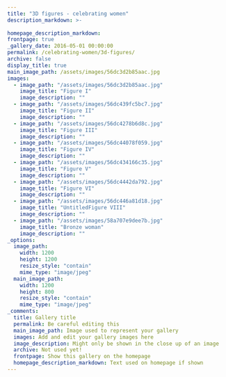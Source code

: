 ```yaml
---
title: "3D figures - celebrating women"
description_markdown: >-
  
homepage_description_markdown: 
frontpage: true
_gallery_date: 2016-05-01 00:00:00
permalink: /celebrating-women/3d-figures/
archive: false
display_title: true
main_image_path: /assets/images/56dc3d2b85aac.jpg
images:
  - image_path: "/assets/images/56dc3d2b85aac.jpg"
    image_title: "Figure I"
    image_description: ""
  - image_path: "/assets/images/56dc439fc5bc7.jpg"
    image_title: "Figure II"
    image_description: ""
  - image_path: "/assets/images/56dc4278b6d8c.jpg"
    image_title: "Figure III"
    image_description: ""
  - image_path: "/assets/images/56dc44078f059.jpg"
    image_title: "Figure IV"
    image_description: ""
  - image_path: "/assets/images/56dc434166c35.jpg"
    image_title: "Figure V"
    image_description: ""
  - image_path: "/assets/images/56dc4442da792.jpg"
    image_title: "Figure VI"
    image_description: ""
  - image_path: "/assets/images/56dc446a81d18.jpg"
    image_title: "UntitledFigure VIII"
    image_description: ""
  - image_path: "/assets/images/58a707e9dee7b.jpg"
    image_title: "Bronze woman"
    image_description: ""
_options:
  image_path:
    width: 1200
    height: 1200
    resize_style: "contain"
    mime_type: "image/jpeg"
  main_image_path:
    width: 1200
    height: 800
    resize_style: "contain"
    mime_type: "image/jpeg"
_comments:
  title: Gallery title
  permalink: Be careful editing this
  main_image_path: Image used to represent your gallery
  images: Add and edit your gallery images here
  image_description: Might only be shown in the close up of an image
  archive: Not used yet!
  frontpage: Show this gallery on the homepage
  homepage_description_markdown: Text used on homepage if shown
---
```

